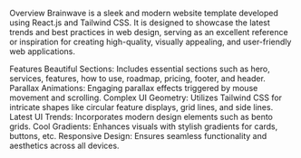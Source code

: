 Overview
Brainwave is a sleek and modern website template developed using React.js and Tailwind CSS. It is designed to showcase the latest trends and best practices in web design, serving as an excellent reference or inspiration for creating high-quality, visually appealing, and user-friendly web applications.

Features
Beautiful Sections: Includes essential sections such as hero, services, features, how to use, roadmap, pricing, footer, and header.
Parallax Animations: Engaging parallax effects triggered by mouse movement and scrolling.
Complex UI Geometry: Utilizes Tailwind CSS for intricate shapes like circular feature displays, grid lines, and side lines.
Latest UI Trends: Incorporates modern design elements such as bento grids.
Cool Gradients: Enhances visuals with stylish gradients for cards, buttons, etc.
Responsive Design: Ensures seamless functionality and aesthetics across all devices.

